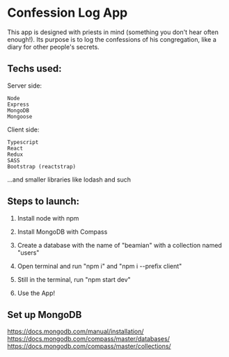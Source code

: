 # Confession Log App

This app is designed with priests in mind (something you don't hear often enough!). 
Its purpose is to log the confessions of his congregation, like a diary for other people's secrets. 

## Techs used:

  Server side:

    Node
    Express
    MongoDB
    Mongoose
  
  Client side:
  
    Typescript
    React
    Redux
    SASS
    Bootstrap (reactstrap)
    
  ...and smaller libraries like lodash and such

## Steps to launch:

 1. Install node with npm

 2. Install MongoDB with Compass

 3. Create a database with the name of "beamian" with a collection named "users" 

 4. Open terminal and run "npm i" and "npm i --prefix client"

 5. Still in the terminal, run "npm start dev"

 6. Use the App!


## Set up MongoDB

  https://docs.mongodb.com/manual/installation/
  https://docs.mongodb.com/compass/master/databases/
  https://docs.mongodb.com/compass/master/collections/